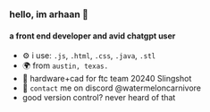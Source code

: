 ### hello, im arhaan 👋

#### a front end developer and avid chatgpt user

- ⚙️ i use: `.js`, `.html`, `.css`, `.java`, `.stl`
- 🌍 from `austin, texas.`
- 🤖 hardware+cad for ftc team 20240 Slingshot
- 💬 `contact` me on discord @watermeloncarnivore
- good version control? never heard of that
